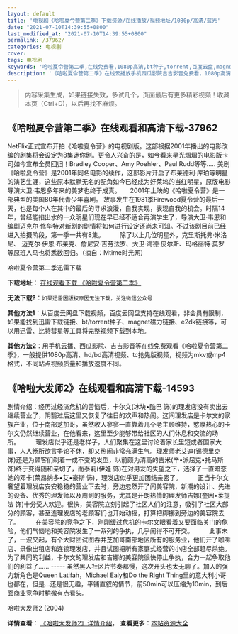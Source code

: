 ```yaml
---
layout: default
title: '电视剧《哈啦夏令营第二季》下载资源/在线播放/视频地址/1080p/高清/蓝光'
date: "2021-07-10T14:39:55+0800"
last_modified_at: "2021-07-10T14:39:55+0800"
permalink: /37962/
categories: 电视剧
cover:
tags: 电视剧
keywords: '哈啦夏令营第二季,在线免费看,1080p高清,bt种子,torrent,百度云盘,magnet,磁力链,迅雷下载资源'
description: '《哈啦夏令营第二季》在线云播放手机西瓜影院吉吉影音免费看，1080p高清bd/hd未删减完整版和tc抢先枪版，mkv/mp4格式，附带bt/torrent种子、magnet/磁力链、百度云盘、网盘资源迅雷下载链接'
---
```


>内容采集生成，如果链接失效，多试几个，页面最后有更多精彩视频！收藏本页（Ctrl+D)，以后再找不麻烦。


## 《哈啦夏令营第二季》在线观看和高清下载-37962

NetFlix正式宣布开拍《哈啦夏令营》的电视剧版。这部根据2001年播出的电影改编的剧集将会设定为8集迷你剧。更令人兴奋的是，如今看来星光熠熠的电影版卡司如今宣布全员回归！Bradley Cooper、Amy Poehler、Paul Rudd等等.....   美剧《哈啦夏令营》是2001年同名电影的续作，这部影片开启了布莱德利·库珀等明星的演艺生涯，这些原本默默无名的配角如今已经成为好莱坞的当红明星，原版电影导演大卫·韦恩多年来的美梦也终于成真。　　2001年上映的《哈啦夏令营》是一部典型的美国80年代青少年喜剧。 故事发生在1981季Firewood夏令营的最后一天，也是每个人在其中的最后的寻求浪漫，自我实现，表现自我的机会。时隔14年，曾经能掐出水的一众明星们现在早已经不适合再演学生了，导演大卫·韦恩和编剧迈克尔·修华特对新剧的剧情将如何进行设定还尚未可知。不过该剧目前已经进入拍摄阶段，第一季一共有8集。　　　除了以上几位明星外，克里斯托弗·米洛尼、 迈克尔·伊恩·布莱克、詹尼安·吉劳法罗、大卫·海德·皮尔斯、玛格丽特·莫罗等原班人马也将悉数回归。（摘自：Mtime时光网）


哈啦夏令营第二季迅雷下载

**下载地址**： [在线观看下载 《哈啦夏令营第二季》](https://www.993dy.com//vod-detail-id-27050.html) 


**无法下载?**：`如果迅雷因版权原因无法下载，关注微信公众号 `

**其他方法1**：从百度云网盘下载视频，百度云网盘支持在线观看，非会员有限制，如果能找到迅雷下载链接、bt/torrent种子、magnet磁力链接、e2dk链接等，可以用迅雷、比特彗星等工具将完整视频下载到本地。

**其他方法2**：用手机云播、西瓜影院、吉吉影音等在线免费观看《哈啦夏令营第二季》，一般提供1080p高清、hd/bd高清视频、tc抢先版视频，视频为mkv或mp4格式，不同站点视频质量和播放速度不同。


## 《哈啦大发师2》在线观看和高清下载-14593

剧情介绍：经历过经济危机的苦恼后，卡尔文(冰块•酷巴 饰)的理发店没有卖出去继续营业了，阴翳过后这里又恢复了往日的欢声和热闹。这间理发店是卡尔文的家族产业，位于南部芝加哥，虽然收入寥寥一直靠着几个老主顾维持，憨厚热心的卡尔文仍然继续营业，在他看来，这里至少能够带给社区的人们休息和交流的场所。  　　理发店似乎还是老样子，人们聚集在这里讨论着家长里短或者国家大事，人人畅所欲言争论不休，却又热闹非常充满生气。理发师老艾迪(锡德里克 饰)还是为顾客们剃着一成不变的发型，以前颇为清高的吉米(辛•派屈克•托马斯 饰)终于变得随和亲切了，而泰莉(伊娃 饰)在对男友的失望之下，选择了一直暗恋她的邓卡(莱昂纳多•艾•豪斯 饰)，理发店似乎更加团结亲密了。  　　正当卡尔文奢望着理发店安安稳稳的营业下去时，旁边忽然开了间美容院，新潮的设计、先进的设备、优秀的理发师以及周到的服务，尤其是开朗热情的理发师吉娜(奎因•莱提法 饰)十分受人欢迎。很快，美容院立刻引起了社区人们的注意，吸引了社区大部分的顾客，甚至连理发店的老顾客们也开始动摇，打算把脚挪到旁边的美容院去了。  　　在美容院的竞争之下，刚刚缓过危机的卡尔文眼看着又要面临关门的危险，他们气恼地和美容院发生了一系列的争执，几乎闹得不可开交。  　　此事未了，一波又起，有个大财团试图吞并芝加哥南部地区所有的服务业，他们开了咖啡店、录像出租店和连锁理发店，并且试图把所有家庭式经营的小店全部赶尽杀绝。为了共同的利益，卡尔文的理发店和吉娜的美容院很快停止争执，合力一起争取他们的利益了…… ----- 虽然黑人社区片节奏都慢，这次开头也太无聊了。加入的强力新角色是Queen Latifah，Michael Ealy和Do the Right Thing里的意大利小哥也都在，但是...还是很无趣，平铺直叙的情节，前50min可以压缩为10min，到后面商业竞争时稍微有点看头。


哈啦大发师2 (2004)

**详情查看**： [《哈啦大发师2》详情介绍](/movie/14593/)， **查看更多**：[本站资源大全](/movie/t/all/)

